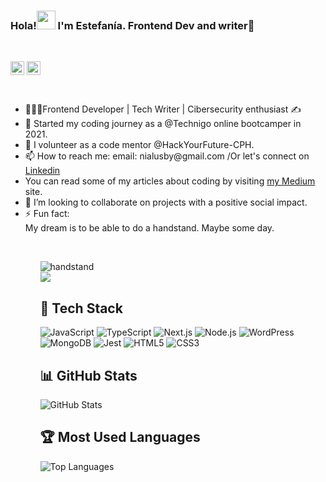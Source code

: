 ### Hola!<img src="https://raw.githubusercontent.com/MartinHeinz/MartinHeinz/master/wave.gif" width="30px"> I'm Estefanía. Frontend Dev and writer🙂
<br>

[<img align="center" alt="esteficodes | LinkedIn" width="22px" src="https://cdn.jsdelivr.net/npm/simple-icons@v3/icons/linkedin.svg" />][linkedin]
[<img align="center" alt="esteficodes | Medium" width="22px" src="https://cdn.jsdelivr.net/npm/simple-icons@v3/icons/medium.svg" />][medium]


<br>
<ul>
<li> 👩🏽‍💻Frontend Developer | Tech Writer | Cibersecurity enthusiast ✍️</li>
<li> 🔭 Started my coding journey as a @Technigo online bootcamper in 2021.</>
<li> 🌱 I volunteer as a code mentor @HackYourFuture-CPH. </li>
<li> 📫 How to reach me: email: nialusby@gmail.com /Or let's connect on <a href="https://www.linkedin.com/in/estefan%C3%ADa-quevedo-lusby-24bb5a3/">Linkedin</a> </li>
<li> You can read some of my articles about coding by visiting <a href="https://estefaniaquevedolusby.medium.com/">my Medium</a> site.</li>
<li> 👯 I’m looking to collaborate on projects with a positive social impact.</li>
<li> ⚡ Fun fact: </li>
 My dream is to be able to do a handstand. Maybe some day.
 <ul/>
 <br>

![handstand](https://user-images.githubusercontent.com/70166033/117107667-416dca00-ad82-11eb-85a0-a3cccfc4fbda.gif)
<br>
![](https://komarev.com/ghpvc/?username=esteficodes&color=ff69b4)

## 🚀 Tech Stack

![JavaScript](https://img.shields.io/badge/JavaScript-F7DF1E?style=for-the-badge&logo=javascript&logoColor=black)
![TypeScript](https://img.shields.io/badge/TypeScript-007ACC?style=for-the-badge&logo=typescript&logoColor=white)
![Next.js](https://img.shields.io/badge/Next.js-000000?style=for-the-badge&logo=nextdotjs&logoColor=white)
![Node.js](https://img.shields.io/badge/Node.js-339933?style=for-the-badge&logo=node.js&logoColor=white)
![WordPress](https://img.shields.io/badge/WordPress-21759B?style=for-the-badge&logo=wordpress&logoColor=white)
![MongoDB](https://img.shields.io/badge/MongoDB-47A248?style=for-the-badge&logo=mongodb&logoColor=white)
![Jest](https://img.shields.io/badge/Jest-C21325?style=for-the-badge&logo=jest&logoColor=white)
![HTML5](https://img.shields.io/badge/HTML5-E34F26?style=for-the-badge&logo=html5&logoColor=white)
![CSS3](https://img.shields.io/badge/CSS3-1572B6?style=for-the-badge&logo=css3&logoColor=white)



[linkedin]: https://linkedin.com/in/estefanía-quevedo-lusby-24bb5a3/
[medium]: https://estefaniaquevedolusby.medium.com

## 📊 GitHub Stats
![GitHub Stats](https://github-readme-stats.vercel.app/api?username=esteficodes&show_icons=true&theme=dark)

## 🏆 Most Used Languages
![Top Languages](https://github-readme-stats.vercel.app/api/top-langs/?username=esteficodes&layout=compact&theme=dark)




